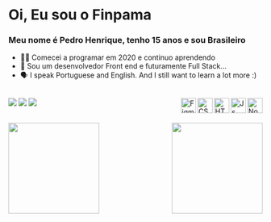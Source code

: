# Oi, Eu sou o Finpama 
###  Meu nome é Pedro Henrique, tenho 15 anos e sou Brasileiro  
- 👨‍💻 Comecei a programar em 2020 e continuo aprendendo  
- 👀 Sou um desenvolvedor Front end e futuramente Full Stack...  
- 🗣 I speak Portuguese and English. And I still want to learn a lot more :)

<div style="display: inline_block"><br>
  <img align="right" alt="Node" height="30" width="30" src="https://cdn.jsdelivr.net/gh/devicons/devicon/icons/nodejs/nodejs-plain.svg">
  <img align="right" alt="Js" height="30" width="30" src="https://cdn.jsdelivr.net/gh/devicons/devicon/icons/javascript/javascript-plain.svg">
  <img align="right" alt="HTML" height="30" width="30" src="https://cdn.jsdelivr.net/gh/devicons/devicon/icons/html5/html5-plain.svg">
  <img align="right" alt="CSS" height="30" width="30" src="https://cdn.jsdelivr.net/gh/devicons/devicon/icons/css3/css3-plain.svg">
  <img align="right" alt="Figma" height="30" width="30" src="https://cdn.jsdelivr.net/gh/devicons/devicon/icons/figma/figma-original.svg">
</div>

<div> 
  <a href = "mailto:phma020@gmail.com"><img src="https://img.shields.io/badge/-Gmail-%23333?style=for-the-badge&logo=gmail&logoColor=white&color=ff002f" target="_blank"></a>
  <a href="https://discordapp.com/users/381510205718134784/" target="_blank"><img src="https://img.shields.io/badge/Discord-7289DA?style=for-the-badge&logo=discord&logoColor=white&color=7e3ace" target="_blank"></a> 
  <a href="" target="_blank"><img src="https://img.shields.io/badge/-LinkedIn-%230077B5?style=for-the-badge&logo=linkedin&logoColor=white" target="_blank"></a> 
</div>

##

<div>
  <a href="https://github.com/finpama">
  <img height="180em" src="https://github-readme-stats.vercel.app/api?username=finpama&show_icons=true&theme=midnight-purple&include_all_commits=true&count_private=true&icon_color=ff0033&border_color=21262d&bg_color=40,0e000b,040009"/>
  <img align="right" height="180em" src="https://github-readme-stats.vercel.app/api/top-langs/?username=finpama&layout=compact&langs_count=7&theme=midnight-purple&border_color=21262d&bg_color=40,0e000b,040009"/>
  </a>
</div>
